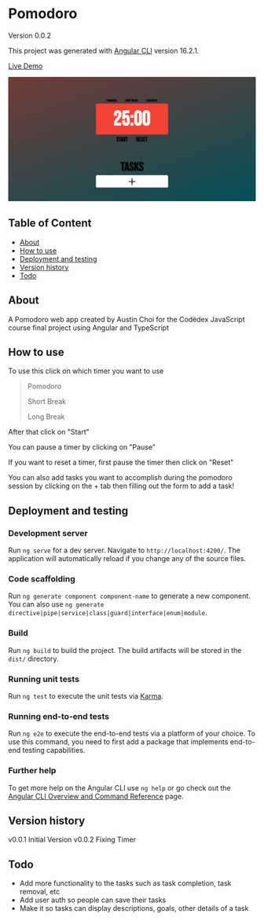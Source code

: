# Pomodoro

Version 0.0.2

This project was generated with [Angular CLI](https://github.com/angular/angular-cli) version 16.2.1.

<!-- [Live Demo](https://pomodoro-xi-five.vercel.app/) -->
<a href="https://pomodoro-xi-five.vercel.app/" target="_blank">Live Demo</a>

![Pomodoro Demo](./readme_assets/pomodoro.gif)

## Table of Content
* [About](#about)
* [How to use](#how-to-use)
* [Deployment and testing](#deployment-and-testing)
* [Version history](#version-history)
* [Todo](#todo)

##   About

A Pomodoro web app created by Austin Choi for the Codédex JavaScript course final project using Angular and TypeScript

##   How to use

To use this click on which timer you want to use
> Pomodoro
>
> Short Break
>
> Long Break

After that click on "Start"

You can pause a timer by clicking on "Pause"

If you want to reset a timer, first pause the timer then click on "Reset"

You can also add tasks you want to accomplish during the pomodoro session by clicking on the + tab then filling out the form to add a task!

##   Deployment and testing

### Development server

Run `ng serve` for a dev server. Navigate to `http://localhost:4200/`. The application will automatically reload if you change any of the source files.

### Code scaffolding

Run `ng generate component component-name` to generate a new component. You can also use `ng generate directive|pipe|service|class|guard|interface|enum|module`.

### Build

Run `ng build` to build the project. The build artifacts will be stored in the `dist/` directory.

### Running unit tests

Run `ng test` to execute the unit tests via [Karma](https://karma-runner.github.io).

### Running end-to-end tests

Run `ng e2e` to execute the end-to-end tests via a platform of your choice. To use this command, you need to first add a package that implements end-to-end testing capabilities.

### Further help

To get more help on the Angular CLI use `ng help` or go check out the [Angular CLI Overview and Command Reference](https://angular.io/cli) page.

##   Version history
v0.0.1 Initial Version
v0.0.2 Fixing Timer

##   Todo
- Add more functionality to the tasks such as task completion, task removal, etc
- Add user auth so people can save their tasks
- Make it so tasks can display descriptions, goals, other details of a task

